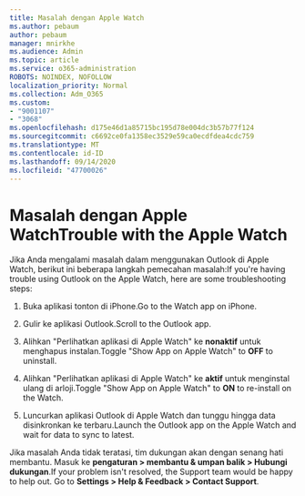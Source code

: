 ```yaml
---
title: Masalah dengan Apple Watch
ms.author: pebaum
author: pebaum
manager: mnirkhe
ms.audience: Admin
ms.topic: article
ms.service: o365-administration
ROBOTS: NOINDEX, NOFOLLOW
localization_priority: Normal
ms.collection: Adm_O365
ms.custom:
- "9001107"
- "3068"
ms.openlocfilehash: d175e46d1a85715bc195d78e004dc3b57b77f124
ms.sourcegitcommit: c6692ce0fa1358ec3529e59ca0ecdfdea4cdc759
ms.translationtype: MT
ms.contentlocale: id-ID
ms.lasthandoff: 09/14/2020
ms.locfileid: "47700026"
---
```

# <a name="trouble-with-the-apple-watch"></a><span data-ttu-id="f95c9-102">Masalah dengan Apple Watch</span><span class="sxs-lookup"><span data-stu-id="f95c9-102">Trouble with the Apple Watch</span></span>

<span data-ttu-id="f95c9-103">Jika Anda mengalami masalah dalam menggunakan Outlook di Apple Watch, berikut ini beberapa langkah pemecahan masalah:</span><span class="sxs-lookup"><span data-stu-id="f95c9-103">If you're having trouble using Outlook on the Apple Watch, here are some troubleshooting steps:</span></span> 

1. <span data-ttu-id="f95c9-104">Buka aplikasi tonton di iPhone.</span><span class="sxs-lookup"><span data-stu-id="f95c9-104">Go to the Watch app on iPhone.</span></span>

2. <span data-ttu-id="f95c9-105">Gulir ke aplikasi Outlook.</span><span class="sxs-lookup"><span data-stu-id="f95c9-105">Scroll to the Outlook app.</span></span>

3. <span data-ttu-id="f95c9-106">Alihkan "Perlihatkan aplikasi di Apple Watch" ke **nonaktif** untuk menghapus instalan.</span><span class="sxs-lookup"><span data-stu-id="f95c9-106">Toggle "Show App on Apple Watch" to **OFF** to uninstall.</span></span>

4. <span data-ttu-id="f95c9-107">Alihkan "Perlihatkan aplikasi di Apple Watch" ke **aktif** untuk menginstal ulang di arloji.</span><span class="sxs-lookup"><span data-stu-id="f95c9-107">Toggle "Show App on Apple Watch" to **ON** to re-install on the Watch.</span></span>

5. <span data-ttu-id="f95c9-108">Luncurkan aplikasi Outlook di Apple Watch dan tunggu hingga data disinkronkan ke terbaru.</span><span class="sxs-lookup"><span data-stu-id="f95c9-108">Launch the Outlook app on the Apple Watch and wait for data to sync to latest.</span></span> 

<span data-ttu-id="f95c9-109">Jika masalah Anda tidak teratasi, tim dukungan akan dengan senang hati membantu. Masuk ke **pengaturan > membantu & umpan balik > Hubungi dukungan**.</span><span class="sxs-lookup"><span data-stu-id="f95c9-109">If your problem isn't resolved, the Support team would be happy to help out. Go to **Settings > Help & Feedback > Contact Support**.</span></span> 